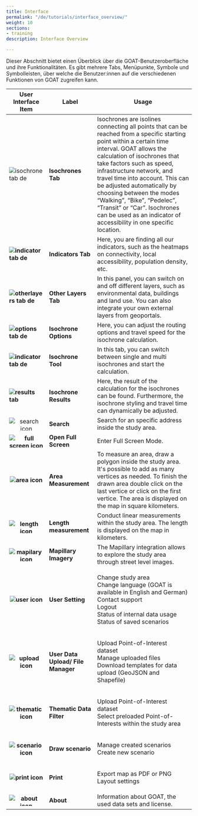 ```yaml
---
title: Interface
permalink: "/de/tutorials/interface_overview/"
weight: 10
sections:
- training
description: Interface Overview

---
```

Dieser Abschnitt bietet einen Überblick über die GOAT-Benutzeroberfläche und ihre Funktionalitäten. Es gibt mehrere Tabs, Menüpunkte, Symbole und Symbolleisten, über welche die Benutzer:innen auf die verschiedenen Funktionen von GOAT zugreifen kann.

<table class="table table-striped table-hover ">
  <thead>
    <tr>
      <th>User Interface Item </th>
      <th>Label</th>
      <th>Usage</th>
    </tr>
  </thead>
  <tbody>
    <tr class="success">
      <td><b></b><img src="/images/tutorials/Tool Interface Overview/isochronen_tab_de.webp" alt="isochrone tab de" style="max-height:100px;"/></td>
      <td><b>Isochrones Tab</b></td>
      <td>Isochrones are isolines connecting all points that can be reached from a specific starting point within a certain time interval. GOAT allows the calculation of isochrones that take factors such as speed, infrastructure network, and travel time into account. This can be adjusted automatically by choosing between the modes “Walking”, “Bike”, “Pedelec”, “Transit” or “Car”. Isochrones can be used as an indicator of accessibility in one specific location.</td>
    </tr>
    <tr class="success">
      <td><b><img src="/images/tutorials/Tool Interface Overview/indikatoren_tab.webp" alt="indicator tab de" style="max-height:100px;"/></b></td>
      <td><b>Indicators Tab</b></td>
      <td>Here, you are finding all our indicators, such as the heatmaps on connectivity, local accessibility, population density, etc.
</td>
    </tr>
    <tr class="success">
      <td><b><img src="/images/tutorials/Tool Interface Overview/weitere_layer_de.webp" alt="otherlayers tab de" style="max-height:100px;"/></b></td>
      <td><b>Other Layers Tab</b></td>
      <td>In this panel, you can switch on and off different layers, such as environmental data, buildings and land use. You can also integrate your own external layers from geoportals.
</td>
    </tr>
    <tr class="warning">
      <td><b><img src="/images/tutorials/Tool Interface Overview/optionen_tab_de.webp" alt="options tab de" style="max-height:100px;"/></b></td>
      <td><b>Isochrone Options</b></td>
      <td>Here, you can adjust the routing options and travel speed for the isochrone calculation.</td>
    </tr>
    <tr class="warning">
      <td><b><img src="/images/tutorials/Tool Interface Overview/isochrone_calculation_tab_de.webp" alt="indicator tab de" style="max-height:100px;"/></b></td>
      <td><b>Isochrone Tool
</td>
      <td>In this tab, you can switch between single and multi isochrones and start the calculation.
</td>
    </tr>
    <tr class="danger">
      <td><b><img src="/images/tutorials/Tool Interface Overview/results_tab_de.webp" alt="results tab" style="max-height:100px;"/></b></td>
      <td><b>Isochrone Results</b></td>
      <td>Here, the result of the calculation for the isochrones can be found. Furthermore, the isochrone styling and travel time can dynamically be adjusted.</td>
    </tr>
    <tr class="danger">
      <td><center><img src="/images/tutorials/Tool Interface Overview/search_icon.webp" alt="search icon" style="max-height:35px;"/></center></td>
      <td><b>Search </b></td>
      <td>Search for an specific address inside the study area.</td>
    </tr>
    </tr>
    <tr class="danger">
      <td><b><center><img src="/images/tutorials/Tool Interface Overview/fullscreen_icon.webp" alt="full screen icon" style="max-height:35px;"/></center></b></td>
      <td><b>Open Full Screen</b></td>
      <td>Enter Full Screen Mode.</td>
    </tr>
    <tr class="danger">
      <td><b><center><img src="/images/tutorials/Tool Interface Overview/area_icon.webp" alt="area icon" style="max-height:35px;"/></center></b></td>
      <td><b>Area Measurement</b></td>
      <td>To measure an area, draw a polygon inside the study area. It's possible to add as many vertices as needed. To finish the drawn area double click on the last vertice or click on the first vertice. The area is displayed on the map in square kilometers.</td>
    </tr>
    <tr class="danger">
      <td><b><center><img src="/images/tutorials/Tool Interface Overview/length_icon.webp" alt="length icon" style="max-height:35px;"/></center></b></td>
      <td><b>Length measurement</b></td>
      <td>Conduct linear measurements within the study area. The length is displayed on the map in kilometers.</td>
    </tr>
    </tr>
    <tr class="danger">
      <td><b><center><img src="/images/tutorials/Tool Interface Overview/mapilary_icon.webp" alt="mapilary icon" style="max-height:35px;"/></center></b></td>
      <td><b>Mapillary Imagery</b></td>
      <td>The Mapillary integration allows to explore the study area through street level images.</td>
    </tr>
    </tr>
    <tr class="danger">
      <td><b><center><img src="/images/tutorials/Tool Interface Overview/user_icon.webp" alt="user icon" style="max-height:33px;"/></center></b></td>
      <td><b>User Setting</b></td>
      <td>
<p>Change study area<br>
Change language (GOAT is available in English and German)<br>
Contact support<br>
Logout<br>
Status of internal data usage<br>
Status of saved scenarios</p>
</td>
    </tr>
    <tr class="danger">
      <td><b><center><img src="/images/tutorials/Tool Interface Overview/upload_icon.webp" alt="upload icon" style="max-height:38px;"/></center></b></td>
      <td><b>User Data Upload/ File Manager</b></td>
      <td>
<p>Upload Point-of-Interest dataset<br>
Manage uploaded files<br>
Download templates for data upload (GeoJSON and Shapefile)</p>
</td>
    </tr>
</td>
    </tr>
    <tr class="danger">
      <td><b><center><img src="/images/tutorials/Tool Interface Overview/thematic_icon.webp" alt="thematic icon" style="max-height:38px;"/></center></b></td>
      <td><b>Thematic Data Filter</b></td>
      <td>
<p>Upload Point-of-Interest dataset<br>
Select preloaded Point-of-Interests within the study area</p>
</td>
    </tr>
</td>
    </tr>
    <tr class="danger">
      <td><b><center><img src="/images/tutorials/Tool Interface Overview/scenario_icon.webp" alt="scenario icon" style="max-height:38px;"/></center></b></td>
      <td><b>Draw scenario</b></td>
      <td>
<p>Manage created scenarios<br>
Create new scenario</p>
</td>
    </tr>
</td>
    </tr>
    <tr class="danger">
      <td><b><center><img src="/images/tutorials/Tool Interface Overview/deneme_icon2.webp" alt="print icon" style="max-height:38px;"/></center></b></td>
      <td><b>Print</b></td>
      <td>
<p>Export map as PDF or PNG<br>
Layout settings</p>
</td>
    </tr>
</td>
    </tr>
    <tr class="danger">
      <td><b><center><img src="/images/tutorials/Tool Interface Overview/about_icon.webp" alt="about icon" style="max-height:30px;"/></center></b></td>
      <td><b>About</b></td>
      <td>Information about GOAT, the used data sets and license.</td>
    </tr>
  </tbody>
</table>


                                                                                                                                                                                

